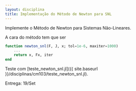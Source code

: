 ```yaml
---
layout: disciplina
title: Implementação do Método de Newton para SNL
---
```


Implemente o Método de Newton para Sistemas Não-Lineares.

A cara do método tem que ser

```julia
function newton_snl(F, J, x; tol=1e-6, maxiter=1000)
    ...
    return x, Fx, iter
end
```

Teste com
[teste_newton_snl.jl]({{ site.baseurl }}/disciplinas/cm103/teste_newton_snl.jl).

Entrega: 19/Set
